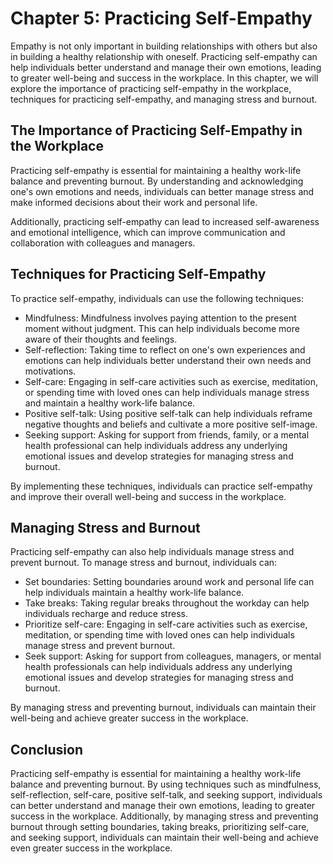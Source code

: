 Chapter 5: Practicing Self-Empathy
==================================

Empathy is not only important in building relationships with others but also in building a healthy relationship with oneself. Practicing self-empathy can help individuals better understand and manage their own emotions, leading to greater well-being and success in the workplace. In this chapter, we will explore the importance of practicing self-empathy in the workplace, techniques for practicing self-empathy, and managing stress and burnout.

The Importance of Practicing Self-Empathy in the Workplace
----------------------------------------------------------

Practicing self-empathy is essential for maintaining a healthy work-life balance and preventing burnout. By understanding and acknowledging one's own emotions and needs, individuals can better manage stress and make informed decisions about their work and personal life.

Additionally, practicing self-empathy can lead to increased self-awareness and emotional intelligence, which can improve communication and collaboration with colleagues and managers.

Techniques for Practicing Self-Empathy
--------------------------------------

To practice self-empathy, individuals can use the following techniques:

* Mindfulness: Mindfulness involves paying attention to the present moment without judgment. This can help individuals become more aware of their thoughts and feelings.
* Self-reflection: Taking time to reflect on one's own experiences and emotions can help individuals better understand their own needs and motivations.
* Self-care: Engaging in self-care activities such as exercise, meditation, or spending time with loved ones can help individuals manage stress and maintain a healthy work-life balance.
* Positive self-talk: Using positive self-talk can help individuals reframe negative thoughts and beliefs and cultivate a more positive self-image.
* Seeking support: Asking for support from friends, family, or a mental health professional can help individuals address any underlying emotional issues and develop strategies for managing stress and burnout.

By implementing these techniques, individuals can practice self-empathy and improve their overall well-being and success in the workplace.

Managing Stress and Burnout
---------------------------

Practicing self-empathy can also help individuals manage stress and prevent burnout. To manage stress and burnout, individuals can:

* Set boundaries: Setting boundaries around work and personal life can help individuals maintain a healthy work-life balance.
* Take breaks: Taking regular breaks throughout the workday can help individuals recharge and reduce stress.
* Prioritize self-care: Engaging in self-care activities such as exercise, meditation, or spending time with loved ones can help individuals manage stress and prevent burnout.
* Seek support: Asking for support from colleagues, managers, or mental health professionals can help individuals address any underlying emotional issues and develop strategies for managing stress and burnout.

By managing stress and preventing burnout, individuals can maintain their well-being and achieve greater success in the workplace.

Conclusion
----------

Practicing self-empathy is essential for maintaining a healthy work-life balance and preventing burnout. By using techniques such as mindfulness, self-reflection, self-care, positive self-talk, and seeking support, individuals can better understand and manage their own emotions, leading to greater success in the workplace. Additionally, by managing stress and preventing burnout through setting boundaries, taking breaks, prioritizing self-care, and seeking support, individuals can maintain their well-being and achieve even greater success in the workplace.
